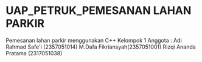 # UAP_PETRUK_PEMESANAN LAHAN PARKIR
Pemesanan lahan parkir menggunakan C++ 
Kelompok 1 
Anggota : 
Adi Rahmad Safe'i (2357051014) 
M.Dafa Fikriansyah(2357051001) 
Rizqi Ananda Pratama (2317051038) 
